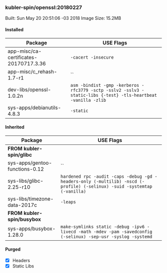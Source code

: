 ### kubler-spin/openssl:20180227

Built: Sun May 20 20:51:06 -03 2018
Image Size: 15.2MB

#### Installed
Package | USE Flags
--------|----------
app-misc/ca-certificates-20170717.3.36 | `-cacert -insecure`
app-misc/c_rehash-1.7-r1 | ``
dev-libs/openssl-1.0.2n | `asm -bindist -gmp -kerberos -rfc3779 -sctp -sslv2 -sslv3 -static-libs {-test} -tls-heartbeat -vanilla -zlib`
sys-apps/debianutils-4.8.3 | `-static`
#### Inherited
Package | USE Flags
--------|----------
**FROM kubler-spin/glibc** |
sys-apps/gentoo-functions-0.12 | ``
sys-libs/glibc-2.25-r10 | `hardened rpc -audit -caps -debug -gd -headers-only (-multilib) -nscd (-profile) (-selinux) -suid -systemtap (-vanilla)`
sys-libs/timezone-data-2017c | `-leaps`
**FROM kubler-spin/busybox** |
sys-apps/busybox-1.28.0 | `make-symlinks static -debug -ipv6 -livecd -math -mdev -pam -savedconfig (-selinux) -sep-usr -syslog -systemd`
#### Purged
- [x] Headers
- [x] Static Libs
